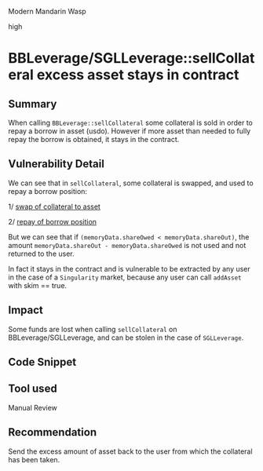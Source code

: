 Modern Mandarin Wasp

high

# BBLeverage/SGLLeverage::sellCollateral excess asset stays in contract

## Summary
When calling `BBLeverage::sellCollateral` some collateral is sold in order to repay a borrow in asset (usdo). However if more asset than needed to fully repay the borrow is obtained, it stays in the contract.

## Vulnerability Detail
We can see that in `sellCollateral`, some collateral is swapped, and used to repay a borrow position:

1/ [swap of collateral to asset](https://github.com/sherlock-audit/2024-02-tapioca/blob/main/Tapioca-bar/contracts/markets/bigBang/BBLeverage.sol#L148-L150)

2/ [repay of borrow position](https://github.com/sherlock-audit/2024-02-tapioca/blob/main/Tapioca-bar/contracts/markets/bigBang/BBLeverage.sol#L155-L157)

But we can see that if `(memoryData.shareOwed < memoryData.shareOut)`, the amount `memoryData.shareOut - memoryData.shareOwed` is not used and not returned to the user.

In fact it stays in the contract and is vulnerable to be extracted by any user in the case of a `Singularity` market, because any user can call `addAsset` with skim == true.

## Impact
Some funds are lost when calling `sellCollateral` on BBLeverage/SGLLeverage, and can be stolen in the case of `SGLLeverage`.

## Code Snippet

## Tool used

Manual Review

## Recommendation
Send the excess amount of asset back to the user from which the collateral has been taken.